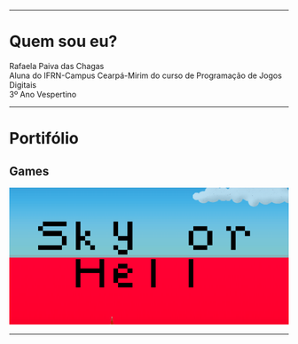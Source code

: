 
* * *   

# Quem sou eu?

 Rafaela Paiva das Chagas  
 Aluna do IFRN-Campus Cearpá-Mirim do curso de Programação de Jogos Digitais  
 3º Ano Vespertino

* * *   

# Portifólio  

## Games    

[![](SoH.png)](https://rafaelapaivva.github.io/JogoSkyOrHelll/)


* * *   

